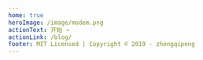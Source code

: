 ```yaml
---
home: true
heroImage: /image/modem.png
actionText: 开始 →
actionLink: /blog/
footer: MIT Licensed | Copyright © 2019 - zhengqipeng
---
```


<App />

